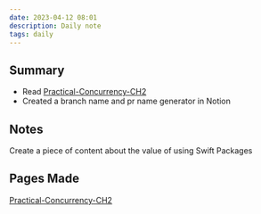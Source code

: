 ```yaml
---
date: 2023-04-12 08:01
description: Daily note
tags: daily
---
```


## Summary

- Read [Practical-Concurrency-CH2](Practical-Concurrency-CH2.md)
- Created a branch name and pr name generator in Notion

## Notes

Create a piece of content about the value of using Swift Packages

## Pages Made

[Practical-Concurrency-CH2](Practical-Concurrency-CH2.md)